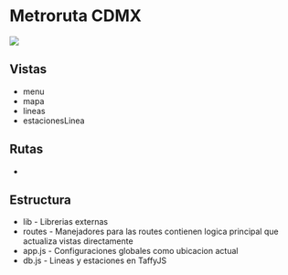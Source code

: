 Metroruta CDMX
============

![](https://raw.githubusercontent.com/mandroslabs/metroruta-cdmx/master/doc/demo.gif)

## Vistas

- menu
- mapa
- lineas
- estacionesLinea

## Rutas

-

## Estructura

- lib - Librerias externas
- routes - Manejadores para las routes contienen logica principal que actualiza vistas directamente
- app.js - Configuraciones globales como ubicacion actual
- db.js - Lineas y estaciones en TaffyJS
